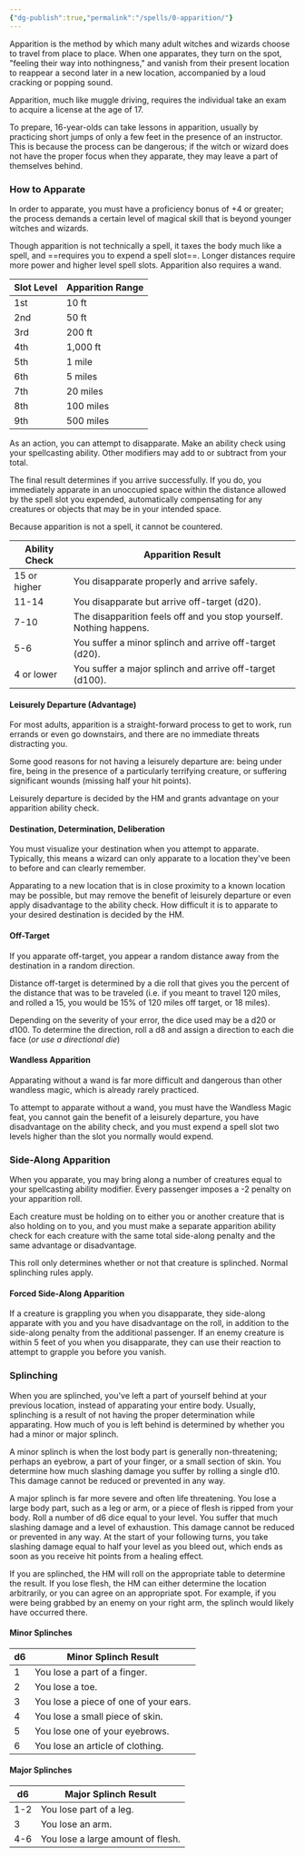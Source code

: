 ```yaml
---
{"dg-publish":true,"permalink":"/spells/0-apparition/"}
---
```


Apparition is the method by which many adult witches and wizards choose to travel from place to place. When one apparates, they turn on the spot, "feeling their way into nothingness," and vanish from their present location to reappear a second later in a new location, accompanied by a loud cracking or popping sound.

Apparition, much like muggle driving, requires the individual take an exam to acquire a license at the age of 17.

To prepare, 16-year-olds can take lessons in apparition, usually by practicing short jumps of only a few feet in the presence of an instructor. This is because the process can be dangerous; if the witch or wizard does not have the proper focus when they apparate, they may leave a part of themselves behind.

### How to Apparate

In order to apparate, you must have a proficiency bonus of +4 or greater; the process demands a certain level of magical skill that is beyond younger witches and wizards.

Though apparition is not technically a spell, it taxes the body much like a spell, and ==requires you to expend a spell slot==. Longer distances require more power and higher level spell slots. Apparition also requires a wand.

| Slot Level | Apparition Range |
|---|---|
| 1st | 10 ft |
| 2nd | 50 ft |
| 3rd | 200 ft |
| 4th | 1,000 ft |
| 5th | 1 mile |
| 6th | 5 miles |
| 7th | 20 miles |
| 8th | 100 miles |
| 9th | 500 miles |
As an action, you can attempt to disapparate. Make an ability check using your spellcasting ability. Other modifiers may add to or subtract from your total. 

The final result determines if you arrive successfully. If you do, you immediately apparate in an unoccupied space within the distance allowed by the spell slot you expended, automatically compensating for any creatures or objects that may be in your intended space. 

Because apparition is not a spell, it cannot be countered.

| Ability Check | Apparition Result                                                   |
| ------------- | ------------------------------------------------------------------- |
| 15 or higher  | You disapparate properly and arrive safely.                         |
| 11-14         | You disapparate but arrive off-target (d20).                        |
| 7-10          | The disapparition feels off and you stop yourself. Nothing happens. |
| 5-6           | You suffer a minor splinch and arrive off-target (d20).             |
| 4 or lower    | You suffer a major splinch and arrive off-target (d100).            |

#### Leisurely Departure (Advantage)
For most adults, apparition is a straight-forward process to get to work, run errands or even go downstairs, and there are no immediate threats distracting you. 

Some good reasons for not having a leisurely departure are: being under fire, being in the presence of a particularly terrifying creature, or suffering significant wounds (missing half your hit points). 

Leisurely departure is decided by the HM and grants advantage on your apparition ability check.

#### Destination, Determination, Deliberation

You must visualize your destination when you attempt to apparate. Typically, this means a wizard can only apparate to a location they've been to before and can clearly remember.

Apparating to a new location that is in close proximity to a known location may be possible, but may remove the benefit of leisurely departure or even apply disadvantage to the ability check. How difficult it is to apparate to your desired destination is decided by the HM.

#### Off-Target
If you apparate off-target, you appear a random distance away from the destination in a random direction.

Distance off-target is determined by a die roll that gives you the percent of the distance that was to be traveled (i.e. if you meant to travel 120 miles, and rolled a 15, you would be 15% of 120 miles off target, or 18 miles). 

Depending on the severity of your error, the dice used may be a d20 or d100. To determine the direction, roll a d8 and assign a direction to each die face (*or use a directional die*)

#### Wandless Apparition
Apparating without a wand is far more difficult and dangerous than other wandless magic, which is already rarely practiced. 

To attempt to apparate without a wand, you must have the Wandless Magic feat, you cannot gain the benefit of a leisurely departure, you have disadvantage on the ability check, and you must expend a spell slot two levels higher than the slot you normally would expend.

### Side-Along Apparition

When you apparate, you may bring along a number of creatures equal to your spellcasting ability modifier. Every passenger imposes a -2 penalty on your apparition roll. 

Each creature must be holding on to either you or another creature that is also holding on to you, and you must make a separate apparition ability check for each creature with the same total side-along penalty and the same advantage or disadvantage.

This roll only determines whether or not that creature is splinched. Normal splinching rules apply.

#### Forced Side-Along Apparition
If a creature is grappling you when you disapparate, they side-along apparate with you and you have disadvantage on the roll, in addition to the side-along penalty from the additional passenger. If an enemy creature is within 5 feet of you when you disapparate, they can use their reaction to attempt to grapple you before you vanish.

### Splinching

When you are splinched, you've left a part of yourself behind at your previous location, instead of apparating your entire body. Usually, splinching is a result of not having the proper determination while apparating. How much of you is left behind is determined by whether you had a minor or major splinch.

A minor splinch is when the lost body part is generally non-threatening; perhaps an eyebrow, a part of your finger, or a small section of skin. You determine how much slashing damage you suffer by rolling a single d10. This damage cannot be reduced or prevented in any way.

A major splinch is far more severe and often life threatening. You lose a large body part, such as a leg or arm, or a piece of flesh is ripped from your body. Roll a number of d6 dice equal to your level. You suffer that much slashing damage and a level of exhaustion. This damage cannot be reduced or prevented in any way. At the start of your following turns, you take slashing damage equal to half your level as you bleed out, which ends as soon as you receive hit points from a healing effect.

If you are splinched, the HM will roll on the appropriate table to determine the result. If you lose flesh, the HM can either determine the location arbitrarily, or you can agree on an appropriate spot. For example, if you were being grabbed by an enemy on your right arm, the splinch would likely have occurred there.

#### Minor Splinches

| d6  | Minor Splinch Result                  |
| --- | ------------------------------------- |
| 1   | You lose a part of a finger.          |
| 2   | You lose a toe.                       |
| 3   | You lose a piece of one of your ears. |
| 4   | You lose a small piece of skin.       |
| 5   | You lose one of your eyebrows.        |
| 6   | You lose an article of clothing.      |
#### Major Splinches
| d6 | Major Splinch Result |
|---|---|
| 1-2 | You lose part of a leg. |
| 3 | You lose an arm. |
| 4-6 | You lose a large amount of flesh. |

